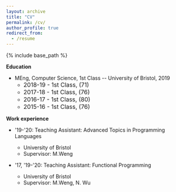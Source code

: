 ```yaml
---
layout: archive
title: "CV"
permalink: /cv/
author_profile: true
redirect_from:
  - /resume
---
```


{% include base_path %}

**Education**
* MEng, Computer Science, 1st Class -- University of Bristol, 2019<br/>
    * <font size="3">2018-19 - 1st Class, (71) </font>
    * <font size="3">2017-18 - 1st Class, (76) </font>
    * <font size="3">2016-17 - 1st Class, (80) </font>
    * <font size="3">2015-16 - 1st Class, (76) </font>

**Work experience**

* '19-'20: Teaching Assistant: Advanced Topics in Programming Languages
    * University of Bristol
    * Supervisor: M.Weng

* '17, '19-'20: Teaching Assistant: Functional Programming
    * University of Bristol
    * Supervisor: M.Weng, N. Wu


<!-- Skills
======
* Skill 1
* Skill 2
  * Sub-skill 2.1
  * Sub-skill 2.2
  * Sub-skill 2.3
* Skill 3

Publications
======
  <ul>{% for post in site.publications %}
    {% include archive-single-cv.html %}
  {% endfor %}</ul>

Talks
======
  <ul>{% for post in site.talks %}
    {% include archive-single-talk-cv.html %}
  {% endfor %}</ul>

Teaching
======
  <ul>{% for post in site.teaching %}
    {% include archive-single-cv.html %}
  {% endfor %}</ul>

Service and leadership
======
* Currently signed in to 43 different slack teams -->
